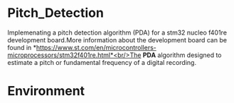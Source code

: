 # Pitch_Detection
Implemenating a pitch detection algorithm (PDA) for a stm32 nucleo f401re development board.More information about the development board can be found in *https://www.st.com/en/microcontrollers-microprocessors/stm32f401re.html*<br/>The **PDA** algorithm designed to estimate a pitch or fundamental frequency of a digital recording.
# Environment




